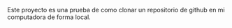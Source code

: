 Este proyecto es una prueba de como clonar un repositorio de github en mi computadora de forma local.
